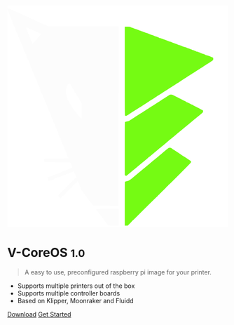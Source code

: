 ![logo](_media/v-core-os.svg)

# V-CoreOS <small>1.0</small>

> A easy to use, preconfigured raspberry pi image for your printer.

- Supports multiple printers out of the box
- Supports multiple controller boards
- Based on Klipper, Moonraker and Fluidd

[Download](https://github.com/Rat-Rig/V-CoreOS/releases)
[Get Started](#introduction)
